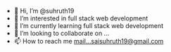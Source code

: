 - 👋 Hi, I’m @suhruth19
- 👀 I’m interested in full stack web development 
- 🌱 I’m currently learning full stack web development
- 💞️ I’m looking to collaborate on ...
- 📫 How to reach me mail...saisuhruth19@gmail.com

<!---
suhruth19/suhruth19 is a ✨ special ✨ repository because its `README.md` (this file) appears on your GitHub profile.
You can click the Preview link to take a look at your changes.
--->
